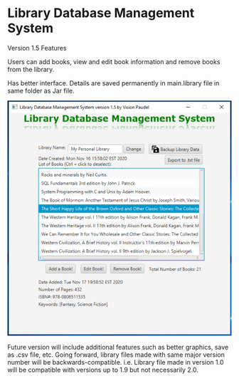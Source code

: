 # Library Database Management System
Version 1.5 Features

Users can add books, view and edit book information and remove books from the library.

Has better interface. Details are saved permanently in main.library file in same folder as Jar file.

<img src="https://github.com/Vision-Paudel/LibraryDBMS/blob/main/LibraryDBMS_ver1.5.png" alt="Image could not be displayed">

Future version will include additional features such as better graphics, save as .csv file, etc. Going forward, library files made with same major version number will be backwards-compatible. i.e. Library file made in version 1.0 will be compatible with versions up to 1.9 but not necessarily 2.0.
